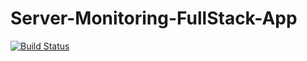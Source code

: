 # Server-Monitoring-FullStack-App


[![Build Status](https://travis-ci.com/AbdQaadir/Server-Monitoring-FullStack-App.svg?branch=week3)](https://travis-ci.com/AbdQaadir/Server-Monitoring-FullStack-App)
